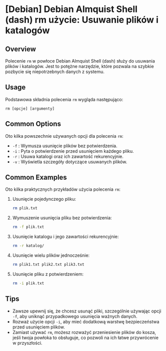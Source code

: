 # [Debian] Debian Almquist Shell (dash) rm użycie: Usuwanie plików i katalogów

## Overview
Polecenie `rm` w powłoce Debian Almquist Shell (dash) służy do usuwania plików i katalogów. Jest to potężne narzędzie, które pozwala na szybkie pozbycie się niepotrzebnych danych z systemu.

## Usage
Podstawowa składnia polecenia `rm` wygląda następująco:

```
rm [opcje] [argumenty]
```

## Common Options
Oto kilka powszechnie używanych opcji dla polecenia `rm`:

- `-f` : Wymusza usunięcie plików bez potwierdzenia.
- `-i` : Pyta o potwierdzenie przed usunięciem każdego pliku.
- `-r` : Usuwa katalogi oraz ich zawartość rekurencyjnie.
- `-v` : Wyświetla szczegóły dotyczące usuwanych plików.

## Common Examples
Oto kilka praktycznych przykładów użycia polecenia `rm`:

1. Usunięcie pojedynczego pliku:
   ```bash
   rm plik.txt
   ```

2. Wymuszenie usunięcia pliku bez potwierdzenia:
   ```bash
   rm -f plik.txt
   ```

3. Usunięcie katalogu i jego zawartości rekurencyjnie:
   ```bash
   rm -r katalog/
   ```

4. Usunięcie wielu plików jednocześnie:
   ```bash
   rm plik1.txt plik2.txt plik3.txt
   ```

5. Usunięcie pliku z potwierdzeniem:
   ```bash
   rm -i plik.txt
   ```

## Tips
- Zawsze upewnij się, że chcesz usunąć pliki, szczególnie używając opcji `-f`, aby uniknąć przypadkowego usunięcia ważnych danych.
- Rozważ użycie opcji `-i`, aby mieć dodatkową warstwę bezpieczeństwa przed usunięciem plików.
- Zamiast używać `rm`, możesz rozważyć przeniesienie plików do kosza, jeśli twoja powłoka to obsługuje, co pozwoli na ich łatwe przywrócenie w przyszłości.